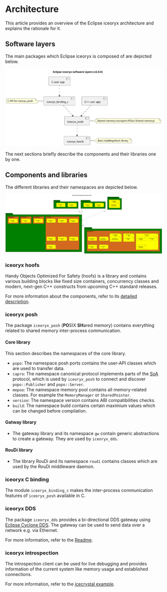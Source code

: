 # Architecture

This article provides an overview of the Eclipse iceoryx architecture and explains the rationale for it.

## Software layers

The main packages which Eclipse iceoryx is composed of are depicted below.

![Software layers](../images/iceoryx_software_layers_v2_0_0.svg)

The next sections briefly describe the components and their libraries one by one.

## Components and libraries

The different libraries and their namespaces are depicted below.

![Component diagram](../images/iceoryx_components_diagram_v2_0_0.svg)

### iceoryx hoofs

Handy Objects Optimized For Safety (hoofs) is a library and contains various building blocks like fixed size containers,
concurrency classes and modern, next-gen C++ constructs from upcoming C++ standard releases.

For more information about the components, refer to its [detailed description](../advanced/iceoryx_hoofs.md).

### iceoryx posh

The package `iceoryx_posh` (**PO**SIX **SH**ared memory) contains everything related to shared memory inter-process communication.

#### Core library

This section describes the namespaces of the core library.

* `popo`: The namespace posh ports contains the user-API classes which are used to transfer data.
* `capro`: The namespace canonical protocol implements parts of the [SoA](https://en.wikipedia.org/wiki/Service-oriented_architecture)
protocol, which is used by `iceoryx_posh` to connect and discover `popo::Publisher` and `popo::Server`.
* `mepoo`: The namespace memory pool contains all memory-related classes. For example the `MemoryManager` or `SharedPointer`.
* `version`: The namespace version contains ABI compatibilities checks.
* `build`: The namespace build contains certain maximium values which can be changed before compilation.

#### Gatway library

* The gateway library and its namespace `gw` contain generic abstractions to create a gateway. They are used by `iceoryx_dds`.

#### RouDi library

* The library RouDi and its namespace `roudi` contains classes which are used by the RouDi middleware daemon.

### iceoryx C binding

The module `iceoryx_binding_c` makes the inter-process communication features of `iceoryx_posh` available in C.

### iceoryx DDS

The package `iceoryx_dds` provides a bi-directional DDS gateway using [Eclipse Cyclone DDS](https://cyclonedds.io/).
The gateway can be used to send data over a network e.g. via Ethernet.

For more information, refer to the [Readme](https://github.com/eclipse-iceoryx/iceoryx/blob/master/iceoryx_dds/README.md).

### iceoryx introspection

The introspection client can be used for live debugging and provides information of the current system like memory
usage and established connections.

For more information, refer to the [icecrystal example](../examples/icecrystal.md).
